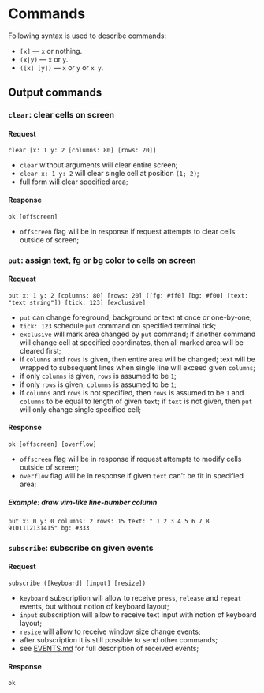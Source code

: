 # Commands

Following syntax is used to describe commands:

* `[x]` — `x` or nothing.
* `(x|y)` — `x` or `y`.
* `([x] [y])` — `x` or `y` or `x y`.

## Output commands

### `clear`: clear cells on screen

#### Request

```
clear [x: 1 y: 2 [columns: 80] [rows: 20]]
```

* `clear` without arguments will clear entire screen;
* `clear x: 1 y: 2` will clear single cell at position `(1; 2)`;
* full form will clear specified area;

#### Response

```
ok [offscreen]
```

* `offscreen` flag will be in response if request attempts to clear cells
   outside of screen;

### `put`: assign text, fg or bg color to cells on screen

#### Request

```
put x: 1 y: 2 [columns: 80] [rows: 20] ([fg: #ff0] [bg: #f00] [text: "text string"]) [tick: 123] [exclusive]
```

* `put` can change foreground, background or text at once or one-by-one;
* `tick: 123` schedule `put` command on specified terminal tick;
* `exclusive` will mark area changed by `put` command; if another command will
  change cell at specified coordinates, then all marked area will
  be cleared first;
* if `columns` and `rows` is given, then entire area will be changed; text
  will be wrapped to subsequent lines when single line will exceed given `columns`;
* if only `columns` is given, `rows` is assumed to be `1`;
* if only `rows` is given, `columns` is assumed to be `1`;
* if `columns` and `rows` is not specified, then `rows` is assumed to be `1`
  and `columns` to be equal to length of given `text`; if `text` is not given,
  then `put` will only change single specified cell;

#### Response

```
ok [offscreen] [overflow]
```

* `offscreen` flag will be in response if request attempts to modify cells
  outside of screen;
* `overflow` flag will be in response if given `text` can't be fit in specified
  area;

##### Example: draw vim-like line-number column

```
put x: 0 y: 0 columns: 2 rows: 15 text: " 1 2 3 4 5 6 7 8 9101112131415" bg: #333
```

### `subscribe`: subscribe on given events

#### Request

```
subscribe ([keyboard] [input] [resize])
```

* `keyboard` subscription will allow to receive `press`, `release` and
  `repeat` events, but without notion of keyboard layout;
* `input` subscription will allow to receive text input with notion of
  keyboard layout;
* `resize` will allow to receive window size change events;
* after subscription it is still possible to send other commands;
* see [EVENTS.md](EVENTS.md) for full description of received events;

#### Response

```
ok
```
